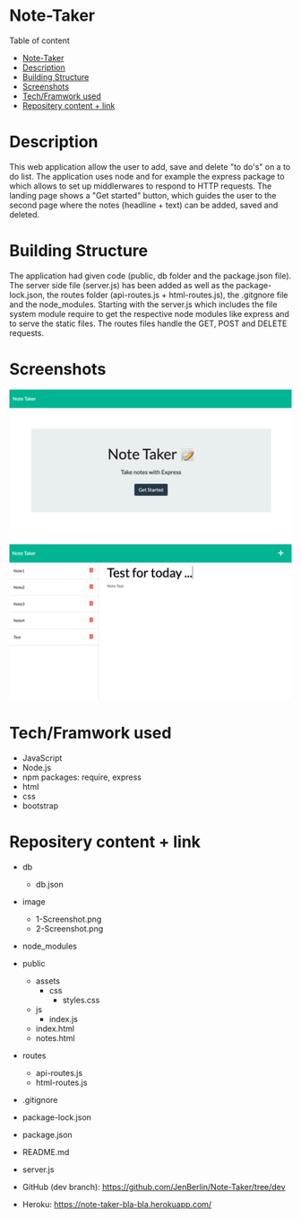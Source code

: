 # Note-Taker

Table of content

- [Note-Taker](#note-taker)
- [Description](#description)
- [Building Structure](#building-structure)
- [Screenshots](#screenshots)
- [Tech/Framwork used](#techframwork-used)
- [Repositery content + link](#repositery-content--link)

# Description

This web application allow the user to add, save and delete "to do's" on a to do list. The application uses node and for example the express package to which allows to set up middlerwares to respond to HTTP requests. The landing page shows a "Get started" button, which guides the user to the second page where the notes (headline + text) can be added, saved and deleted.

# Building Structure

The application had given code (public, db folder and the package.json file). The server side file (server.js) has been added as well as the package-lock.json, the routes folder (api-routes.js + html-routes.js), the .gitgnore file and the node_modules. Starting with the server.js which includes the file system module require to get the respective node modules like express and to serve the static files. The routes files handle the GET, POST and DELETE requests.

# Screenshots

![Getting Started](./image/1-Screenshot.png)
![Getting Started](./image/2-Screenshot.png)

# Tech/Framwork used

- JavaScript
- Node.js
- npm packages: require, express
- html
- css
- bootstrap

# Repositery content + link

- db
  - db.json
- image
  - 1-Screenshot.png
  - 2-Screenshot.png
- node_modules
- public
  - assets
    - css
      - styles.css
  - js
    - index.js
  - index.html
  - notes.html
- routes
  - api-routes.js
  - html-routes.js
- .gitignore
- package-lock.json
- package.json
- README.md
- server.js

- GitHub (dev branch): https://github.com/JenBerlin/Note-Taker/tree/dev
- Heroku: https://note-taker-bla-bla.herokuapp.com/
